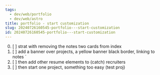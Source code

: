 ```yaml
---
tags:
  - dev/web/portfolio
  - dev/web/astro
title: portfolio - start customization
slug: 20240726160545-portfolio---start-customization
id: 20240726160545-portfolio---start-customization
---
```

0. [ ] strat with removing the notes two cards from index
1. [ ] add a banner over projects, a yellow banner black border, linking to notes `
2. [ ] then add other resume elements to (catch) recruiters
3. [ ] then start one project, something too easy (test proj)
